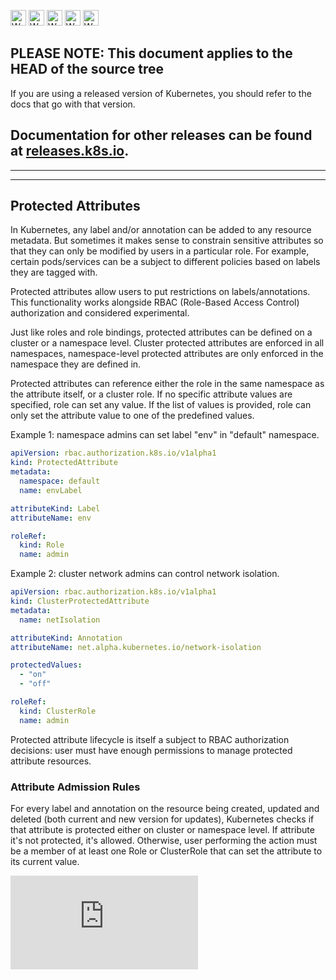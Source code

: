 <!-- BEGIN MUNGE: UNVERSIONED_WARNING -->

<!-- BEGIN STRIP_FOR_RELEASE -->

<img src="http://kubernetes.io/img/warning.png" alt="WARNING"
     width="25" height="25">
<img src="http://kubernetes.io/img/warning.png" alt="WARNING"
     width="25" height="25">
<img src="http://kubernetes.io/img/warning.png" alt="WARNING"
     width="25" height="25">
<img src="http://kubernetes.io/img/warning.png" alt="WARNING"
     width="25" height="25">
<img src="http://kubernetes.io/img/warning.png" alt="WARNING"
     width="25" height="25">

<h2>PLEASE NOTE: This document applies to the HEAD of the source tree</h2>

If you are using a released version of Kubernetes, you should
refer to the docs that go with that version.

Documentation for other releases can be found at
[releases.k8s.io](http://releases.k8s.io).
</strong>
--

<!-- END STRIP_FOR_RELEASE -->

<!-- END MUNGE: UNVERSIONED_WARNING -->

---
---

## Protected Attributes

In Kubernetes, any label and/or annotation can be added to any
resource metadata.  But sometimes it makes sense to constrain
sensitive attributes so that they can only be modified by users in a
particular role. For example, certain pods/services can be a subject
to different policies based on labels they are tagged with.

Protected attributes allow users to put restrictions on
labels/annotations. This functionality works alongside RBAC
(Role-Based Access Control) authorization and considered experimental.

Just like roles and role bindings, protected attributes can be defined
on a cluster or a namespace level. Cluster protected attributes are
enforced in all namespaces, namespace-level protected attributes are
only enforced in the namespace they are defined in.

Protected attributes can reference either the role in the same
namespace as the attribute itself, or a cluster role. If no specific
attribute values are specified, role can set any value. If the list of
values is provided, role can only set the attribute value to one of
the predefined values.

Example 1: namespace admins can set label "env" in "default" namespace.

```yml
apiVersion: rbac.authorization.k8s.io/v1alpha1
kind: ProtectedAttribute
metadata:
  namespace: default
  name: envLabel

attributeKind: Label
attributeName: env

roleRef:
  kind: Role
  name: admin
```

Example 2: cluster network admins can control network isolation.

```yml
apiVersion: rbac.authorization.k8s.io/v1alpha1
kind: ClusterProtectedAttribute
metadata:
  name: netIsolation

attributeKind: Annotation
attributeName: net.alpha.kubernetes.io/network-isolation

protectedValues:
  - "on"
  - "off"

roleRef:
  kind: ClusterRole
  name: admin
```

Protected attribute lifecycle is itself a subject to RBAC
authorization decisions: user must have enough permissions to
manage protected attribute resources.

### Attribute Admission Rules

For every label and annotation on the resource being created, updated
and deleted (both current and new version for updates), Kubernetes
checks if that attribute is protected either on cluster or namespace
level. If attribute it's not protected, it's allowed. Otherwise, user
performing the action must be a member of at least one Role or
ClusterRole that can set the attribute to its current value.


<!-- BEGIN MUNGE: GENERATED_ANALYTICS -->
[![Analytics](https://kubernetes-site.appspot.com/UA-36037335-10/GitHub/docs/admin/protected-attributes.md?pixel)]()
<!-- END MUNGE: GENERATED_ANALYTICS -->
